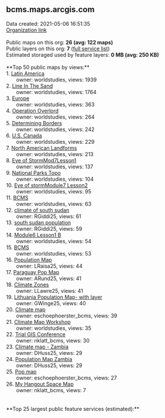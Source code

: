 <h2>bcms.maps.arcgis.com</h2> Data created: 2021-05-06 16:51:35 <br /><a target='new' href='https://bcms.maps.arcgis.com'>Organization link</a><br /><br />Public maps on this org: <b>26 (avg: 122 maps)</b><br />Public layers on this org: <b>7 </b>(<a target='new' href='https://services.arcgis.com/BIsDEmO92IlLAKkI/ArcGIS/rest/services'>full service list</a>)<br />Estimated storaged used by feature layers: <b>0 MB (avg: 250 KB)</b><br /><br />**Top 50 public maps by views:**<br />  1. <a target='new' href='https://www.arcgis.com/home/item.html?id=017e14303f35446ea4a8d33af435e4c3'>Latin America</a> <br />  &nbsp;&nbsp;&nbsp;&nbsp; &nbsp;&nbsp;owner: worldstudies, views: 1939<br />  2. <a target='new' href='https://www.arcgis.com/home/item.html?id=dafbc95c1a334a949ba4657ab0161d30'>Line In The Sand</a> <br />  &nbsp;&nbsp;&nbsp;&nbsp; &nbsp;&nbsp;owner: worldstudies, views: 1764<br />  3. <a target='new' href='https://www.arcgis.com/home/item.html?id=c413a177349648f4a27cb9f3ade2331a'>Europe</a> <br />  &nbsp;&nbsp;&nbsp;&nbsp; &nbsp;&nbsp;owner: worldstudies, views: 363<br />  4. <a target='new' href='https://www.arcgis.com/home/item.html?id=bfef0492524e40d78619a6626208f32d'>Operation Overlord</a> <br />  &nbsp;&nbsp;&nbsp;&nbsp; &nbsp;&nbsp;owner: worldstudies, views: 264<br />  5. <a target='new' href='https://www.arcgis.com/home/item.html?id=ef469c365eef4ccea74f25b833f8b1e9'>Determining Borders</a> <br />  &nbsp;&nbsp;&nbsp;&nbsp; &nbsp;&nbsp;owner: worldstudies, views: 242<br />  6. <a target='new' href='https://www.arcgis.com/home/item.html?id=018fe2cd18354f8bb824e89b924f02bb'>U.S. Canada</a> <br />  &nbsp;&nbsp;&nbsp;&nbsp; &nbsp;&nbsp;owner: worldstudies, views: 229<br />  7. <a target='new' href='https://www.arcgis.com/home/item.html?id=53e7d46c8b274224a600e7e69bfe0319'>North American Landforms</a> <br />  &nbsp;&nbsp;&nbsp;&nbsp; &nbsp;&nbsp;owner: worldstudies, views: 213<br />  8. <a target='new' href='https://www.arcgis.com/home/item.html?id=052166e40b904e268a92054ab4c813c4'>Eye of StormMod7Lesson1</a> <br />  &nbsp;&nbsp;&nbsp;&nbsp; &nbsp;&nbsp;owner: worldstudies, views: 137<br />  9. <a target='new' href='https://www.arcgis.com/home/item.html?id=0a03f12e69dc494984d0a639648b37ef'>National Parks Topo</a> <br />  &nbsp;&nbsp;&nbsp;&nbsp; &nbsp;&nbsp;owner: worldstudies, views: 104<br />  10. <a target='new' href='https://www.arcgis.com/home/item.html?id=94888a32b56d4eacb38be262305496a8'>Eye of stormModule7 Lesson2</a> <br />  &nbsp;&nbsp;&nbsp;&nbsp; &nbsp;&nbsp;owner: worldstudies, views: 95<br />  11. <a target='new' href='https://www.arcgis.com/home/item.html?id=129d129fc82f4c9aaf269e692ff04f85'>BCMS</a> <br />  &nbsp;&nbsp;&nbsp;&nbsp; &nbsp;&nbsp;owner: worldstudies, views: 63<br />  12. <a target='new' href='https://www.arcgis.com/home/item.html?id=188841135a4246be83913315de169c7a'>climate of south sudan</a> <br />  &nbsp;&nbsp;&nbsp;&nbsp; &nbsp;&nbsp;owner: RGiddi25, views: 61<br />  13. <a target='new' href='https://www.arcgis.com/home/item.html?id=6e4485a0579b47acbb8adde6e5bf00ba'>south sudan population</a> <br />  &nbsp;&nbsp;&nbsp;&nbsp; &nbsp;&nbsp;owner: RGiddi25, views: 59<br />  14. <a target='new' href='https://www.arcgis.com/home/item.html?id=d384e6ddedbf4c1aa337d212b4b087c2'>Module6 Lesson1 B</a> <br />  &nbsp;&nbsp;&nbsp;&nbsp; &nbsp;&nbsp;owner: worldstudies, views: 54<br />  15. <a target='new' href='https://www.arcgis.com/home/item.html?id=690fecdaadd8427999042f9c98b57423'>BCMS</a> <br />  &nbsp;&nbsp;&nbsp;&nbsp; &nbsp;&nbsp;owner: worldstudies, views: 53<br />  16. <a target='new' href='https://www.arcgis.com/home/item.html?id=68ef3dc4674748b5be2a00f2734cc3b1'>Population Map</a> <br />  &nbsp;&nbsp;&nbsp;&nbsp; &nbsp;&nbsp;owner: LRaisa25, views: 44<br />  17. <a target='new' href='https://www.arcgis.com/home/item.html?id=00ff8ae6994f4e8e8b156b6f7654a92f'>Paraguay Pop Map</a> <br />  &nbsp;&nbsp;&nbsp;&nbsp; &nbsp;&nbsp;owner: ARund25, views: 41<br />  18. <a target='new' href='https://www.arcgis.com/home/item.html?id=042f7de54a664fac9ad104aeabd559fa'>Climate Zones</a> <br />  &nbsp;&nbsp;&nbsp;&nbsp; &nbsp;&nbsp;owner: LLawre25, views: 41<br />  19. <a target='new' href='https://www.arcgis.com/home/item.html?id=c95af23fc7014953a38392c1fbff29a0'>Lithuania Population Map- with layer</a> <br />  &nbsp;&nbsp;&nbsp;&nbsp; &nbsp;&nbsp;owner: GWinge25, views: 40<br />  20. <a target='new' href='https://www.arcgis.com/home/item.html?id=65659b6b0b0d4e168fe3e7ab0dce12cb'>Climate map</a> <br />  &nbsp;&nbsp;&nbsp;&nbsp; &nbsp;&nbsp;owner: eschoephoerster_bcms, views: 39<br />  21. <a target='new' href='https://www.arcgis.com/home/item.html?id=af3cfa1d7af84662925ef989fdfed6c5'>Climate Map Workshop</a> <br />  &nbsp;&nbsp;&nbsp;&nbsp; &nbsp;&nbsp;owner: worldstudies, views: 35<br />  22. <a target='new' href='https://www.arcgis.com/home/item.html?id=ed1b74c3cb5647c3bac896ea252d86a7'>Trial GIS Conference</a> <br />  &nbsp;&nbsp;&nbsp;&nbsp; &nbsp;&nbsp;owner: nklatt_bcms, views: 30<br />  23. <a target='new' href='https://www.arcgis.com/home/item.html?id=9cc65861281b4892b47a0cfc83915e52'>Climate map - Zambia</a> <br />  &nbsp;&nbsp;&nbsp;&nbsp; &nbsp;&nbsp;owner: DHuss25, views: 29<br />  24. <a target='new' href='https://www.arcgis.com/home/item.html?id=676633edae2244aaa79a2295c707d2f1'>Population Map Zambia</a> <br />  &nbsp;&nbsp;&nbsp;&nbsp; &nbsp;&nbsp;owner: DHuss25, views: 29<br />  25. <a target='new' href='https://www.arcgis.com/home/item.html?id=e741e435e3c14136a0fbd0000bf2e98b'>Pop map</a> <br />  &nbsp;&nbsp;&nbsp;&nbsp; &nbsp;&nbsp;owner: eschoephoerster_bcms, views: 27<br />  26. <a target='new' href='https://www.arcgis.com/home/item.html?id=c9ff8f829d4a4b3bb0afcedfde141544'>My Hangout Space Map</a> <br />  &nbsp;&nbsp;&nbsp;&nbsp; &nbsp;&nbsp;owner: nklatt_bcms, views: 7<br /><br /><br />**Top 25 largest public feature services (estimated):**<br />